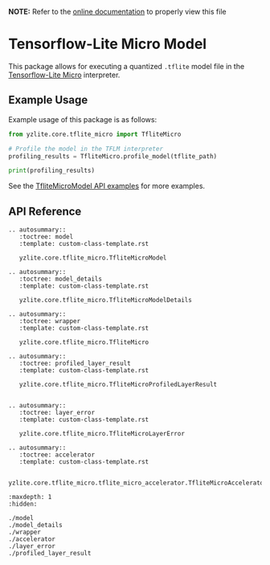 __NOTE:__ Refer to the [online documentation](https://github.com/chenxingqiang/yzlite) to properly view this file

# Tensorflow-Lite Micro Model

This package allows for executing a quantized `.tflite` model file in the [Tensorflow-Lite Micro](https://github.com/tensorflow/tflite-micro) interpreter.

## Example Usage

Example usage of this package is as follows:

```python
from yzlite.core.tflite_micro import TfliteMicro

# Profile the model in the TFLM interpreter
profiling_results = TfliteMicro.profile_model(tflite_path)

print(profiling_results)
```

See the [TfliteMicroModel API examples](https://github.com/chenxingqiang/yzlite/yzlite/examples/tflite_micro_model.html) for more examples.

## API Reference

```{eval-rst}
.. autosummary::
   :toctree: model
   :template: custom-class-template.rst

   yzlite.core.tflite_micro.TfliteMicroModel

.. autosummary::
   :toctree: model_details
   :template: custom-class-template.rst

   yzlite.core.tflite_micro.TfliteMicroModelDetails

.. autosummary::
   :toctree: wrapper
   :template: custom-class-template.rst

   yzlite.core.tflite_micro.TfliteMicro

.. autosummary::
   :toctree: profiled_layer_result
   :template: custom-class-template.rst

   yzlite.core.tflite_micro.TfliteMicroProfiledLayerResult


.. autosummary::
   :toctree: layer_error
   :template: custom-class-template.rst

   yzlite.core.tflite_micro.TfliteMicroLayerError

.. autosummary::
   :toctree: accelerator
   :template: custom-class-template.rst

   yzlite.core.tflite_micro.tflite_micro_accelerator.TfliteMicroAccelerator

```

```{toctree}
:maxdepth: 1
:hidden:

./model
./model_details
./wrapper
./accelerator
./layer_error
./profiled_layer_result
```
